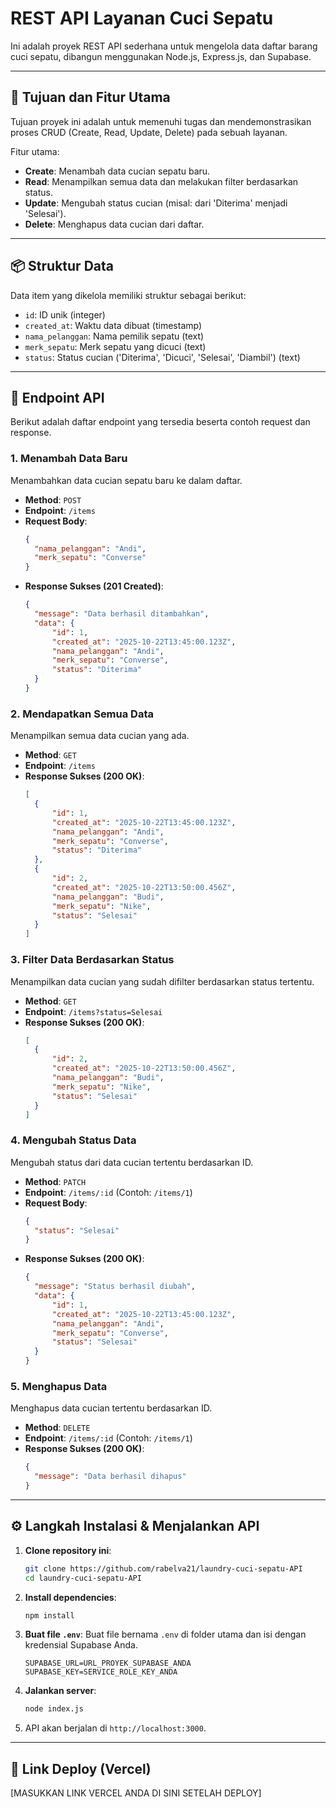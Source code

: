 # REST API Layanan Cuci Sepatu

Ini adalah proyek REST API sederhana untuk mengelola data daftar barang cuci sepatu, dibangun menggunakan Node.js, Express.js, dan Supabase.

---
## 🎯 Tujuan dan Fitur Utama
Tujuan proyek ini adalah untuk memenuhi tugas dan mendemonstrasikan proses CRUD (Create, Read, Update, Delete) pada sebuah layanan.

Fitur utama:
* **Create**: Menambah data cucian sepatu baru.
* **Read**: Menampilkan semua data dan melakukan filter berdasarkan status.
* **Update**: Mengubah status cucian (misal: dari 'Diterima' menjadi 'Selesai').
* **Delete**: Menghapus data cucian dari daftar.

---
## 📦 Struktur Data
Data item yang dikelola memiliki struktur sebagai berikut:
* `id`: ID unik (integer)
* `created_at`: Waktu data dibuat (timestamp)
* `nama_pelanggan`: Nama pemilik sepatu (text)
* `merk_sepatu`: Merk sepatu yang dicuci (text)
* `status`: Status cucian ('Diterima', 'Dicuci', 'Selesai', 'Diambil') (text)

---
## 🔌 Endpoint API

Berikut adalah daftar endpoint yang tersedia beserta contoh request dan response.

### 1. Menambah Data Baru
Menambahkan data cucian sepatu baru ke dalam daftar.

* **Method**: `POST`
* **Endpoint**: `/items`
* **Request Body**:
    ```json
    {
      "nama_pelanggan": "Andi",
      "merk_sepatu": "Converse"
    }
    ```
* **Response Sukses (201 Created)**:
    ```json
    {
      "message": "Data berhasil ditambahkan",
      "data": {
          "id": 1,
          "created_at": "2025-10-22T13:45:00.123Z",
          "nama_pelanggan": "Andi",
          "merk_sepatu": "Converse",
          "status": "Diterima"
      }
    }
    ```

### 2. Mendapatkan Semua Data
Menampilkan semua data cucian yang ada.

* **Method**: `GET`
* **Endpoint**: `/items`
* **Response Sukses (200 OK)**:
    ```json
    [
      {
          "id": 1,
          "created_at": "2025-10-22T13:45:00.123Z",
          "nama_pelanggan": "Andi",
          "merk_sepatu": "Converse",
          "status": "Diterima"
      },
      {
          "id": 2,
          "created_at": "2025-10-22T13:50:00.456Z",
          "nama_pelanggan": "Budi",
          "merk_sepatu": "Nike",
          "status": "Selesai"
      }
    ]
    ```

### 3. Filter Data Berdasarkan Status
Menampilkan data cucian yang sudah difilter berdasarkan status tertentu.

* **Method**: `GET`
* **Endpoint**: `/items?status=Selesai`
* **Response Sukses (200 OK)**:
    ```json
    [
      {
          "id": 2,
          "created_at": "2025-10-22T13:50:00.456Z",
          "nama_pelanggan": "Budi",
          "merk_sepatu": "Nike",
          "status": "Selesai"
      }
    ]
    ```

### 4. Mengubah Status Data
Mengubah status dari data cucian tertentu berdasarkan ID.

* **Method**: `PATCH`
* **Endpoint**: `/items/:id` (Contoh: `/items/1`)
* **Request Body**:
    ```json
    {
      "status": "Selesai"
    }
    ```
* **Response Sukses (200 OK)**:
    ```json
    {
      "message": "Status berhasil diubah",
      "data": {
          "id": 1,
          "created_at": "2025-10-22T13:45:00.123Z",
          "nama_pelanggan": "Andi",
          "merk_sepatu": "Converse",
          "status": "Selesai"
      }
    }
    ```

### 5. Menghapus Data
Menghapus data cucian tertentu berdasarkan ID.

* **Method**: `DELETE`
* **Endpoint**: `/items/:id` (Contoh: `/items/1`)
* **Response Sukses (200 OK)**:
    ```json
    {
      "message": "Data berhasil dihapus"
    }
    ```

---
## ⚙️ Langkah Instalasi & Menjalankan API

1.  **Clone repository ini**:
    ```bash
    git clone https://github.com/rabelva21/laundry-cuci-sepatu-API
    cd laundry-cuci-sepatu-API
    ```

2.  **Install dependencies**:
    ```bash
    npm install
    ```

3.  **Buat file `.env`**: Buat file bernama `.env` di folder utama dan isi dengan kredensial Supabase Anda.
    ```
    SUPABASE_URL=URL_PROYEK_SUPABASE_ANDA
    SUPABASE_KEY=SERVICE_ROLE_KEY_ANDA
    ```

4.  **Jalankan server**:
    ```bash
    node index.js
    ```

5.  API akan berjalan di `http://localhost:3000`.

---
## 🚀 Link Deploy (Vercel)

[MASUKKAN LINK VERCEL ANDA DI SINI SETELAH DEPLOY]